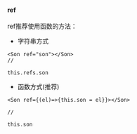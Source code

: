 #### ref

ref推荐使用函数的方法：

* 字符串方式
```
<Son ref="son"></Son>
//

this.refs.son
```
* 函数方式(推荐)

```
<Son ref={(el)=>{this.son = el}}></Son>

//

this.son
```
